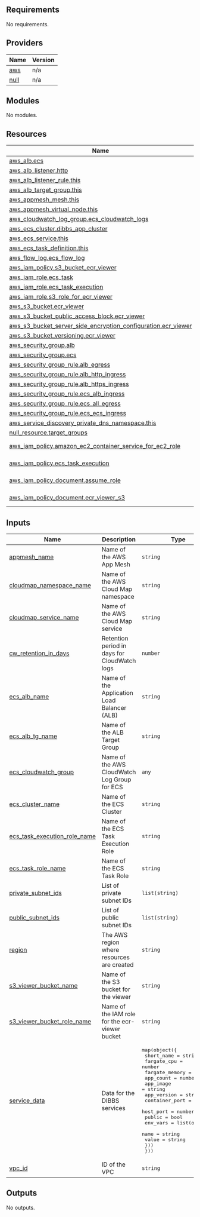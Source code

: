 <!-- BEGIN_TF_DOCS -->
## Requirements

No requirements.

## Providers

| Name | Version |
|------|---------|
| <a name="provider_aws"></a> [aws](#provider\_aws) | n/a |
| <a name="provider_null"></a> [null](#provider\_null) | n/a |

## Modules

No modules.

## Resources

| Name | Type |
|------|------|
| [aws_alb.ecs](https://registry.terraform.io/providers/hashicorp/aws/latest/docs/resources/alb) | resource |
| [aws_alb_listener.http](https://registry.terraform.io/providers/hashicorp/aws/latest/docs/resources/alb_listener) | resource |
| [aws_alb_listener_rule.this](https://registry.terraform.io/providers/hashicorp/aws/latest/docs/resources/alb_listener_rule) | resource |
| [aws_alb_target_group.this](https://registry.terraform.io/providers/hashicorp/aws/latest/docs/resources/alb_target_group) | resource |
| [aws_appmesh_mesh.this](https://registry.terraform.io/providers/hashicorp/aws/latest/docs/resources/appmesh_mesh) | resource |
| [aws_appmesh_virtual_node.this](https://registry.terraform.io/providers/hashicorp/aws/latest/docs/resources/appmesh_virtual_node) | resource |
| [aws_cloudwatch_log_group.ecs_cloudwatch_logs](https://registry.terraform.io/providers/hashicorp/aws/latest/docs/resources/cloudwatch_log_group) | resource |
| [aws_ecs_cluster.dibbs_app_cluster](https://registry.terraform.io/providers/hashicorp/aws/latest/docs/resources/ecs_cluster) | resource |
| [aws_ecs_service.this](https://registry.terraform.io/providers/hashicorp/aws/latest/docs/resources/ecs_service) | resource |
| [aws_ecs_task_definition.this](https://registry.terraform.io/providers/hashicorp/aws/latest/docs/resources/ecs_task_definition) | resource |
| [aws_flow_log.ecs_flow_log](https://registry.terraform.io/providers/hashicorp/aws/latest/docs/resources/flow_log) | resource |
| [aws_iam_policy.s3_bucket_ecr_viewer](https://registry.terraform.io/providers/hashicorp/aws/latest/docs/resources/iam_policy) | resource |
| [aws_iam_role.ecs_task](https://registry.terraform.io/providers/hashicorp/aws/latest/docs/resources/iam_role) | resource |
| [aws_iam_role.ecs_task_execution](https://registry.terraform.io/providers/hashicorp/aws/latest/docs/resources/iam_role) | resource |
| [aws_iam_role.s3_role_for_ecr_viewer](https://registry.terraform.io/providers/hashicorp/aws/latest/docs/resources/iam_role) | resource |
| [aws_s3_bucket.ecr_viewer](https://registry.terraform.io/providers/hashicorp/aws/latest/docs/resources/s3_bucket) | resource |
| [aws_s3_bucket_public_access_block.ecr_viewer](https://registry.terraform.io/providers/hashicorp/aws/latest/docs/resources/s3_bucket_public_access_block) | resource |
| [aws_s3_bucket_server_side_encryption_configuration.ecr_viewer](https://registry.terraform.io/providers/hashicorp/aws/latest/docs/resources/s3_bucket_server_side_encryption_configuration) | resource |
| [aws_s3_bucket_versioning.ecr_viewer](https://registry.terraform.io/providers/hashicorp/aws/latest/docs/resources/s3_bucket_versioning) | resource |
| [aws_security_group.alb](https://registry.terraform.io/providers/hashicorp/aws/latest/docs/resources/security_group) | resource |
| [aws_security_group.ecs](https://registry.terraform.io/providers/hashicorp/aws/latest/docs/resources/security_group) | resource |
| [aws_security_group_rule.alb_egress](https://registry.terraform.io/providers/hashicorp/aws/latest/docs/resources/security_group_rule) | resource |
| [aws_security_group_rule.alb_http_ingress](https://registry.terraform.io/providers/hashicorp/aws/latest/docs/resources/security_group_rule) | resource |
| [aws_security_group_rule.alb_https_ingress](https://registry.terraform.io/providers/hashicorp/aws/latest/docs/resources/security_group_rule) | resource |
| [aws_security_group_rule.ecs_alb_ingress](https://registry.terraform.io/providers/hashicorp/aws/latest/docs/resources/security_group_rule) | resource |
| [aws_security_group_rule.ecs_all_egress](https://registry.terraform.io/providers/hashicorp/aws/latest/docs/resources/security_group_rule) | resource |
| [aws_security_group_rule.ecs_ecs_ingress](https://registry.terraform.io/providers/hashicorp/aws/latest/docs/resources/security_group_rule) | resource |
| [aws_service_discovery_private_dns_namespace.this](https://registry.terraform.io/providers/hashicorp/aws/latest/docs/resources/service_discovery_private_dns_namespace) | resource |
| [null_resource.target_groups](https://registry.terraform.io/providers/hashicorp/null/latest/docs/resources/resource) | resource |
| [aws_iam_policy.amazon_ec2_container_service_for_ec2_role](https://registry.terraform.io/providers/hashicorp/aws/latest/docs/data-sources/iam_policy) | data source |
| [aws_iam_policy.ecs_task_execution](https://registry.terraform.io/providers/hashicorp/aws/latest/docs/data-sources/iam_policy) | data source |
| [aws_iam_policy_document.assume_role](https://registry.terraform.io/providers/hashicorp/aws/latest/docs/data-sources/iam_policy_document) | data source |
| [aws_iam_policy_document.ecr_viewer_s3](https://registry.terraform.io/providers/hashicorp/aws/latest/docs/data-sources/iam_policy_document) | data source |

## Inputs

| Name | Description | Type | Default | Required |
|------|-------------|------|---------|:--------:|
| <a name="input_appmesh_name"></a> [appmesh\_name](#input\_appmesh\_name) | Name of the AWS App Mesh | `string` | n/a | yes |
| <a name="input_cloudmap_namespace_name"></a> [cloudmap\_namespace\_name](#input\_cloudmap\_namespace\_name) | Name of the AWS Cloud Map namespace | `string` | n/a | yes |
| <a name="input_cloudmap_service_name"></a> [cloudmap\_service\_name](#input\_cloudmap\_service\_name) | Name of the AWS Cloud Map service | `string` | n/a | yes |
| <a name="input_cw_retention_in_days"></a> [cw\_retention\_in\_days](#input\_cw\_retention\_in\_days) | Retention period in days for CloudWatch logs | `number` | n/a | yes |
| <a name="input_ecs_alb_name"></a> [ecs\_alb\_name](#input\_ecs\_alb\_name) | Name of the Application Load Balancer (ALB) | `string` | n/a | yes |
| <a name="input_ecs_alb_tg_name"></a> [ecs\_alb\_tg\_name](#input\_ecs\_alb\_tg\_name) | Name of the ALB Target Group | `string` | n/a | yes |
| <a name="input_ecs_cloudwatch_group"></a> [ecs\_cloudwatch\_group](#input\_ecs\_cloudwatch\_group) | Name of the AWS CloudWatch Log Group for ECS | `any` | n/a | yes |
| <a name="input_ecs_cluster_name"></a> [ecs\_cluster\_name](#input\_ecs\_cluster\_name) | Name of the ECS Cluster | `string` | n/a | yes |
| <a name="input_ecs_task_execution_role_name"></a> [ecs\_task\_execution\_role\_name](#input\_ecs\_task\_execution\_role\_name) | Name of the ECS Task Execution Role | `string` | n/a | yes |
| <a name="input_ecs_task_role_name"></a> [ecs\_task\_role\_name](#input\_ecs\_task\_role\_name) | Name of the ECS Task Role | `string` | n/a | yes |
| <a name="input_private_subnet_ids"></a> [private\_subnet\_ids](#input\_private\_subnet\_ids) | List of private subnet IDs | `list(string)` | n/a | yes |
| <a name="input_public_subnet_ids"></a> [public\_subnet\_ids](#input\_public\_subnet\_ids) | List of public subnet IDs | `list(string)` | n/a | yes |
| <a name="input_region"></a> [region](#input\_region) | The AWS region where resources are created | `string` | n/a | yes |
| <a name="input_s3_viewer_bucket_name"></a> [s3\_viewer\_bucket\_name](#input\_s3\_viewer\_bucket\_name) | Name of the S3 bucket for the viewer | `string` | n/a | yes |
| <a name="input_s3_viewer_bucket_role_name"></a> [s3\_viewer\_bucket\_role\_name](#input\_s3\_viewer\_bucket\_role\_name) | Name of the IAM role for the ecr-viewer bucket | `string` | n/a | yes |
| <a name="input_service_data"></a> [service\_data](#input\_service\_data) | Data for the DIBBS services | <pre>map(object({<br>    short_name     = string<br>    fargate_cpu    = number<br>    fargate_memory = number<br>    app_count      = number<br>    app_image      = string<br>    app_version    = string<br>    container_port = number<br>    host_port      = number<br>    public         = bool<br>    env_vars       = list(object({<br>      name  = string<br>      value = string<br>    }))<br>  }))</pre> | n/a | yes |
| <a name="input_vpc_id"></a> [vpc\_id](#input\_vpc\_id) | ID of the VPC | `string` | n/a | yes |

## Outputs

No outputs.
<!-- END_TF_DOCS -->